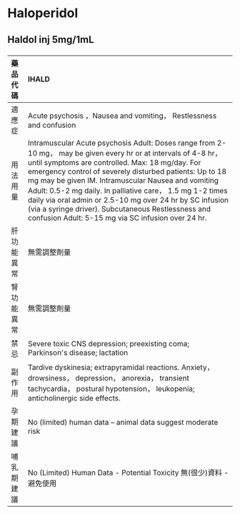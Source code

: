 # Haloperidol

## Haldol inj 5mg/1mL

##### 

| 藥品代碼   | IHALD                                                                                                                                                                                                                                                                                                                                                                                                                                                                                                                     |
|:-----------|:--------------------------------------------------------------------------------------------------------------------------------------------------------------------------------------------------------------------------------------------------------------------------------------------------------------------------------------------------------------------------------------------------------------------------------------------------------------------------------------------------------------------------|
| 適應症     | Acute psychosis ，Nausea and vomiting， Restlessness and confusion                                                                                                                                                                                                                                                                                                                                                                                                                                                        |
| 用法用量   | Intramuscular Acute psychosis Adult: Doses range from 2-10 mg， may be given every hr or at intervals of 4-8 hr， until symptoms are controlled. Max: 18 mg/day. For emergency control of severely disturbed patients: Up to 18 mg may be given IM. Intramuscular Nausea and vomiting Adult: 0.5-2 mg daily. In palliative care， 1.5 mg 1-2 times daily via oral admin or 2.5-10 mg over 24 hr by SC infusion (via a syringe driver). Subcutaneous Restlessness and confusion Adult: 5-15 mg via SC infusion over 24 hr. |
| 肝功能異常 | 無需調整劑量                                                                                                                                                                                                                                                                                                                                                                                                                                                                                                              |
| 腎功能異常 | 無需調整劑量                                                                                                                                                                                                                                                                                                                                                                                                                                                                                                              |
| 禁忌       | Severe toxic CNS depression; preexisting coma; Parkinson's disease; lactation                                                                                                                                                                                                                                                                                                                                                                                                                                             |
| 副作用     | Tardive dyskinesia; extrapyramidal reactions. Anxiety， drowsiness， depression， anorexia， transient tachycardia， postural hypotension， leukopenia; anticholinergic side effects.                                                                                                                                                                                                                                                                                                                                     |
| 孕期建議   | No (limited) human data – animal data suggest moderate risk                                                                                                                                                                                                                                                                                                                                                                                                                                                               |
| 哺乳期建議 | No (Limited) Human Data - Potential Toxicity 無(很少)資料 - 避免使用                                                                                                                                                                                                                                                                                                                                                                                                                                                      |

